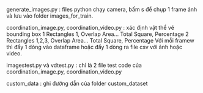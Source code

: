 generate_images.py : files python chạy camera, bấm s để chụp 1 frame ảnh và lưu vào folder images_for_train.



coordination_image.py,  coordination_video.py  : xác định vật thể vẽ bounding box 1 Rectangles 1, Overlap Area... Total Square, Percentage
                        2 Rectangles 1,2,3, Overlap Area... Total Square, Percentage Với mỗi framew thì đẩy 1 dòng vào dataframe hoặc đẩy 1 dòng ra file csv với ảnh hoặc video.

                        
imagestest.py và vdtest.py : chỉ là 2 file test code của coordination_image.py,  coordination_video.py



custom_data : ghi đường dẫn của folder custom_dataset
